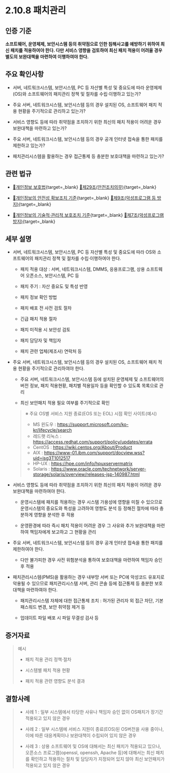 # 2.10.8 패치관리

## 인증 기준

**소프트웨어, 운영체제, 보안시스템 등의 취약점으로 인한 침해사고를 예방하기 위하여 최신 패치를 적용하여야 한다. 다만 서비스 영향을 검토하여 최신 패치 적용이 어려울 경우 별도의 보완대책을 마련하여 이행하여야 한다.**

## 주요 확인사항

- 서버, 네트워크시스템, 보안시스템, PC 등 자산별 특성 및 중요도에 따라 운영체제(OS)와 소프트웨어의 패치관리 정책 및 절차를 수립·이행하고 있는가?

- 주요 서버, 네트워크시스템, 보안시스템 등의 경우 설치된 OS, 소프트웨어 패치 적용 현황을 주기적으로 관리하고 있는가?

- 서비스 영향도 등에 따라 취약점을 조치하기 위한 최신의 패치 적용이 어려운 경우 보완대책을 마련하고 있는가?

- 주요 서버, 네트워크시스템, 보안시스템 등의 경우 공개 인터넷 접속을 통한 패치를 제한하고 있는가?

- 패치관리시스템을 활용하는 경우 접근통제 등 충분한 보호대책을 마련하고 있는가?

## 관련 법규

- [🔗개인정보 보호법](https://www.law.go.kr/법령/개인정보보호법/(20200805,16930,20200204)/제29조 "새 창에서 열기"){target=_blank} [🔗제29조(안전조치의무)](https://www.law.go.kr/법령/개인정보보호법/제29조 "새 창에서 열기"){target=_blank}

- [🔗개인정보의 안전성 확보조치 기준](https://www.law.go.kr/행정규칙/(개인정보보호위원회)개인정보의안전성확보조치기준/(2021-2,20210915)/제9조 "새 창에서 열기"){target=_blank} [🔗제9조(악성프로그램 등 방지)](https://www.law.go.kr/행정규칙/(개인정보보호위원회)개인정보의안전성확보조치기준/제9조 "새 창에서 열기"){target=_blank}

- [🔗개인정보의 기술적·관리적 보호조치 기준](https://www.law.go.kr/행정규칙/(개인정보보호위원회)개인정보의기술적·관리적보호조치기준/(2021-3,20210915)/제7조 "새 창에서 열기"){target=_blank} [🔗제7조(악성프로그램 방지)](https://www.law.go.kr/행정규칙/(개인정보보호위원회)개인정보의기술적·관리적보호조치기준/제7조 "새 창에서 열기"){target=_blank}

## 세부 설명

- 서버, 네트워크시스템, 보안시스템, PC 등 자산별 특성 및 중요도에 따라 OS와 소프트웨어의 패치관리 정책 및 절차를 수립·이행하여야 한다.

    - 패치 적용 대상 : 서버, 네트워크시스템, DMMS, 응용프로그램, 상용 소프트웨어 오픈소스, 보안시스템, PC 등

    - 패치 주기 : 자산 중요도 및 특성 반영

    - 패치 정보 확인 방법

    - 패치 배포 전 사전 검토 절차

    - 긴급 패치 적용 절차

    - 패치 미적용 시 보안성 검토

    - 패치 담당자 및 책임자

    - 패치 관련 업체(제조사) 연락처 등

- 주요 서버, 네트워크시스템, 보안시스템 등의 경우 설치된 OS, 소프트웨어 패치 적용 현황을 주기적으로 관리하여야 한다.

    - 주요 서버, 네트워크시스템, 보안시스템 등에 설치된 운영체제 및 소프트웨어의 버전 정보, 패치 적용현황, 패치별 적용일자 등을 확인할 수 있도록 목록으로 관리

    - 최신 보안패치 적용 필요 여부를 주기적으로 확인
    >
    > ※ 주요 OS별 서비스 지원 종료(EOS 또는 EOL) 시점 확인 사이트(예시)
    >
    > - MS 윈도우 : <https://support.microsoft.com/ko-kr/lifecycle/search>
    > - 레드햇 리눅스 : <https://access.redhat.com/support/policy/updates/errata>
    > - CentOS : <https://wiki.centos.org/About/Product>
    > - AIX : <https://www-01.ibm.com/support/docview.wss?uid=isg3T1012517>
    > - HP-UX : <https://hpe.com/info/hpuxservermatrix>
    > - Solaris : <https://www.oracle.com/technetwork/server-storage/solaris/overview/releases-jsp-140987.html>

- 서비스 영향도 등에 따라 취약점을 조치하기 위한 최신의 패치 적용이 어려운 경우 보완대책을 마련하여야 한다.

    - 운영시스템에 패치를 적용하는 경우 시스템 가용성에 영향을 미칠 수 있으므로 운영시스템의 중요도와 특성을 고려하여 영향도 분석 등 정해진 절차에 따라 충분하게 영향을 분석한 후 적용

    - 운영환경에 따라 즉시 패치 적용이 어려운 경우 그 사유와 추가 보완대책을 마련하여 책임자에게 보고하고 그 현황을 관리

- 주요 서버, 네트워크시스템, 보안시스템 등의 경우 공개 인터넷 접속을 통한 패치를 제한하여야 한다.

    - 다만 불가피한 경우 사전 위험분석을 통하여 보호대책을 마련하여 책임자 승인 후 적용

- 패치관리시스템(PMS)을 활용하는 경우 내부망 서버 또는 PC에 악성코드 유포지로 악용될 수 있으므로 패치관리시스템 서버, 관리 콘솔 등에 접근통제 등 충분한 보호대책을 마련하여야 한다.

    - 패치관리시스템 자체에 대한 접근통제 조치 : 허가된 관리자 외 접근 차단, 기본 패스워드 변경, 보안 취약점 제거 등

    - 업데이트 파일 배포 시 파일 무결성 검사 등

## 증거자료

> 예시
>
> - 패치 적용 관리 정책·절차
>
> - 시스템별 패치 적용 현황
>
> - 패치 적용 관련 영향도 분석 결과

## 결함사례

> - 사례 1 : 일부 시스템에서 타당한 사유나 책임자 승인 없이 OS패치가 장기간 적용되고 있지 않은 경우
>
> - 사례 2 : 일부 시스템에 서비스 지원이 종료(EOS)된 OS버전을 사용 중이나, 이에 따른 대응계획이나 보완대책이 수립되어 있지 않은 경우
>
> - 사례 3 : 상용 소프트웨어 및 OS에 대해서는 최신 패치가 적용되고 있으나, 오픈소스 프로그램(openssl, openssh, Apache 등)에 대해서는 최신 패치를 확인하고 적용하는 절차 및 담당자가 지정되어 있지 않아 최신 보안패치가 적용되고 있지 않은 경우

